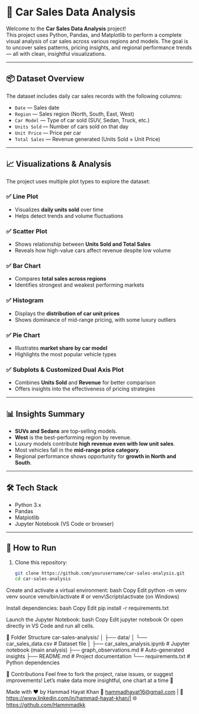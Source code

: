 # 🚗 Car Sales Data Analysis

Welcome to the **Car Sales Data Analysis** project!  
This project uses Python, Pandas, and Matplotlib to perform a complete visual analysis of car sales across various regions and models. The goal is to uncover sales patterns, pricing insights, and regional performance trends — all with clean, insightful visualizations.

---

## 📦 Dataset Overview

The dataset includes daily car sales records with the following columns:

- `Date` — Sales date  
- `Region` — Sales region (North, South, East, West)  
- `Car Model` — Type of car sold (SUV, Sedan, Truck, etc.)  
- `Units Sold` — Number of cars sold on that day  
- `Unit Price` — Price per car  
- `Total Sales` — Revenue generated (Units Sold × Unit Price)

---

## 📈 Visualizations & Analysis

The project uses multiple plot types to explore the dataset:

### ✅ Line Plot
- Visualizes **daily units sold** over time
- Helps detect trends and volume fluctuations

### ✅ Scatter Plot
- Shows relationship between **Units Sold and Total Sales**
- Reveals how high-value cars affect revenue despite low volume

### ✅ Bar Chart
- Compares **total sales across regions**
- Identifies strongest and weakest performing markets

### ✅ Histogram
- Displays the **distribution of car unit prices**
- Shows dominance of mid-range pricing, with some luxury outliers

### ✅ Pie Chart
- Illustrates **market share by car model**
- Highlights the most popular vehicle types

### ✅ Subplots & Customized Dual Axis Plot
- Combines **Units Sold** and **Revenue** for better comparison
- Offers insights into the effectiveness of pricing strategies

---

## 📊 Insights Summary

- **SUVs and Sedans** are top-selling models.
- **West** is the best-performing region by revenue.
- Luxury models contribute **high revenue even with low unit sales**.
- Most vehicles fall in the **mid-range price category**.
- Regional performance shows opportunity for **growth in North and South**.

---

## 🛠️ Tech Stack

- Python 3.x
- Pandas
- Matplotlib
- Jupyter Notebook (VS Code or browser)

---

## 🧰 How to Run

1. Clone this repository:
   ```bash
   git clone https://github.com/yourusername/car-sales-analysis.git
   cd car-sales-analysis

Create and activate a virtual environment:
bash
Copy
Edit
python -m venv venv
source venv/bin/activate  # or venv\Scripts\activate (on Windows)


Install dependencies:
bash
Copy
Edit
pip install -r requirements.txt


Launch the Jupyter Notebook:
bash
Copy
Edit
jupyter notebook
Or open directly in VS Code and run all cells.


📁 Folder Structure
car-sales-analysis/
│
├── data/
│   └── car_sales_data.csv          # Dataset file
│
├── car_sales_analysis.ipynb        # Jupyter notebook (main analysis)
├── graph_observations.md           # Auto-generated insights
├── README.md                       # Project documentation
└── requirements.txt                # Python dependencies


🤝 Contributions
Feel free to fork the project, raise issues, or suggest improvements!
Let’s make data more insightful, one chart at a time 🚀



Made with ❤️ by Hammad Hayat Khan
📧 hammadhayat16@gmail.com | 💼https://www.linkedin.com/in/hammad-hayat-khan/| 🌐 https://github.com/Hammmadkk
